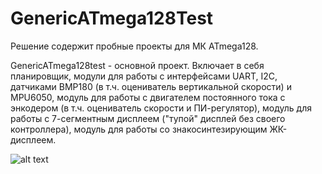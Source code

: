 # GenericATmega128Test

Решение содержит пробные проекты для МК ATmega128.

GenericATmega128test - основной проект. Включает в себя планировщик, модули для работы с интерфейсами UART, I2C, датчиками BMP180 (в т.ч. оцениватель вертикальной скорости) и MPU6050, модуль для работы с двигателем постоянного тока с энкодером (в т.ч. оцениватель скорости и ПИ-регулятор), модуль для работы с 7-сегментным дисплеем ("тупой" дисплей без своего контроллера), модуль для работы со знакосинтезирующим ЖК-дисплеем.

![alt text](https://github.com/HimmelSpark/GenericATmega128Test.git)